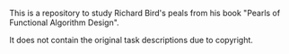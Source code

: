 This is a repository to study Richard Bird's peals from his book "Pearls of Functional Algorithm Design".

It does not contain the original task descriptions due to copyright.
